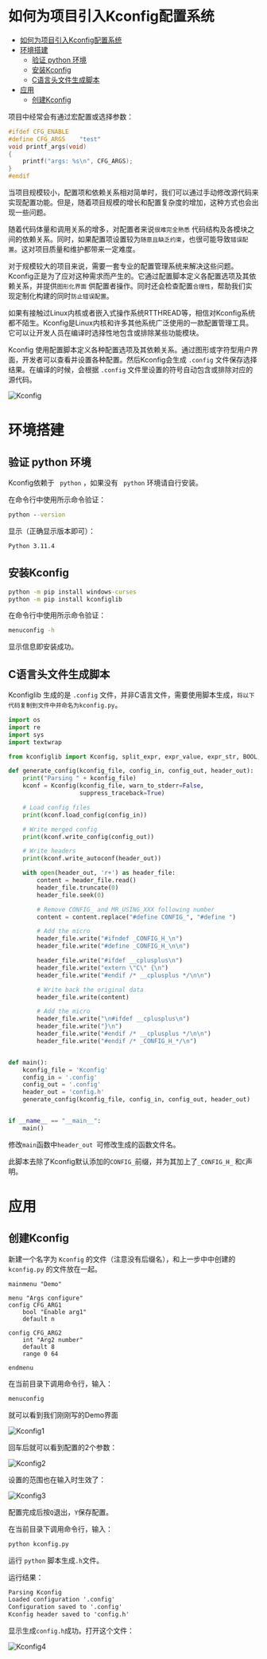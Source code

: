 # 如何为项目引入Kconfig配置系统

<!-- TOC -->
* [如何为项目引入Kconfig配置系统](#如何为项目引入kconfig配置系统)
* [环境搭建](#环境搭建)
  * [验证 python 环境](#验证-python-环境)
  * [安装Kconfig](#安装kconfig)
  * [C语言头文件生成脚本](#c语言头文件生成脚本)
* [应用](#应用)
  * [创建Kconfig](#创建kconfig)
<!-- TOC -->

项目中经常会有通过宏配置或选择参数：

```c
#ifdef CFG_ENABLE
#define CFG_ARGS    "test"
void printf_args(void)
{
    printf("args: %s\n", CFG_ARGS);
}
#endif
```

当项目规模较小，配置项和依赖关系相对简单时，我们可以通过手动修改源代码来实现配置功能。但是，随着项目规模的增长和配置复杂度的增加，这种方式也会出现一些问题。

随着代码体量和调用关系的增多，对配置者来说`很难完全熟悉`
代码结构及各模块之间的依赖关系。同时，如果配置项设置较为`随意且缺乏约束`，也很可能导致`错误配置`。这对项目质量和维护都带来一定难度。

对于规模较大的项目来说，需要一套专业的配置管理系统来解决这些问题。Kconfig正是为了应对这种需求而产生的。它通过配置脚本定义各配置选项及其依赖关系，并提供`图形化界面`
供配置者操作。同时还会检查配置`合理性`，帮助我们实现定制化构建的同时`防止错误配置`。

如果有接触过Linux内核或者嵌入式操作系统RTTHREAD等，相信对Kconfig系统都不陌生。Kconfig是Linux内核和许多其他系统广泛使用的一款配置管理工具。它可以让开发人员在编译时选择性地包含或排除某些功能模块。

Kconfig
使用配置脚本定义各种配置选项及其依赖关系。通过图形或字符型用户界面，开发者可以查看并设置各种配置。然后Kconfig会生成 `.config`
文件保存选择结果。在编译的时候，会根据 `.config` 文件里设置的符号自动包含或排除对应的源代码。

![Kconfig](picture/Kconfig/Kconfig.png)

# 环境搭建

## 验证 python 环境

Kconfig依赖于 ` python` ，如果没有 ` python` 环境请自行安装。

在命令行中使用所示命令验证：

```cmd
python --version
```

显示（正确显示版本即可）：

```cmd
Python 3.11.4
```

## 安装Kconfig

```cmd
python -m pip install windows-curses
python -m pip install kconfiglib
```

在命令行中使用所示命令验证：

```cmd
menuconfig -h
```

显示信息即安装成功。

## C语言头文件生成脚本

Kconfiglib 生成的是 `.config` 文件，并非C语言文件，需要使用脚本生成，`将以下代码复制到文件中并命名为kconfig.py`。

```python
import os
import re
import sys
import textwrap

from kconfiglib import Kconfig, split_expr, expr_value, expr_str, BOOL, TRISTATE, TRI_TO_STR, AND, OR

def generate_config(kconfig_file, config_in, config_out, header_out):
    print("Parsing " + kconfig_file)
    kconf = Kconfig(kconfig_file, warn_to_stderr=False,
                    suppress_traceback=True)

    # Load config files
    print(kconf.load_config(config_in))

    # Write merged config        
    print(kconf.write_config(config_out))

    # Write headers
    print(kconf.write_autoconf(header_out))

    with open(header_out, 'r+') as header_file:
        content = header_file.read()
        header_file.truncate(0)
        header_file.seek(0)

        # Remove CONFIG_ and MR_USING_XXX following number
        content = content.replace("#define CONFIG_", "#define ")

        # Add the micro
        header_file.write("#ifndef _CONFIG_H_\n")
        header_file.write("#define _CONFIG_H_\n\n")

        header_file.write("#ifdef __cplusplus\n")
        header_file.write("extern \"C\" {\n")
        header_file.write("#endif /* __cplusplus */\n\n")

        # Write back the original data
        header_file.write(content)

        # Add the micro
        header_file.write("\n#ifdef __cplusplus\n")
        header_file.write("}\n")
        header_file.write("#endif /* __cplusplus */\n\n")
        header_file.write("#endif /* _CONFIG_H_*/\n")


def main():
    kconfig_file = 'Kconfig'
    config_in = '.config'
    config_out = '.config'
    header_out = 'config.h'
    generate_config(kconfig_file, config_in, config_out, header_out)


if __name__ == "__main__":
    main()
```

修改`main`函数中`header_out `可修改生成的函数文件名。

此脚本去除了Kconfig默认添加的`CONFIG_`前缀，并为其加上了`_CONFIG_H_`
和`C`声明。

# 应用

## 创建Kconfig

新建一个名字为 `Kconfig` 的文件（注意没有后缀名），和上一步中中创建的 `kconfig.py` 的文件放在一起。

```Kconfig
mainmenu "Demo"

menu "Args configure"
config CFG_ARG1
    bool "Enable arg1"
    default n
    
config CFG_ARG2
	int "Arg2 number"
	default 8
	range 0 64

endmenu
```

在当前目录下调用命令行，输入：

```cmd
menuconfig
```

就可以看到我们刚刚写的Demo界面

![Kconfig1](picture/Kconfig/Kconfig1.png)

回车后就可以看到配置的2个参数：

![Kconfig2](picture/Kconfig/Kconfig2.png)

设置的范围也在输入时生效了：

![Kconfig3](picture/Kconfig/Kconfig3.png)

配置完成后按`Q`退出，`Y`保存配置。

在当前目录下调用命令行，输入：

```cmd
python kconfig.py
```

运行 `python` 脚本生成`.h`文件。

运行结果：

```cmd
Parsing Kconfig
Loaded configuration '.config'
Configuration saved to '.config'
Kconfig header saved to 'config.h'
```

显示生成`config.h`成功。打开这个文件：

![Kconfig4](picture/Kconfig/Kconfig4.png)
